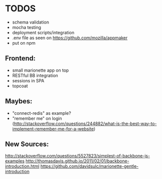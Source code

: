 TODOS
=====

- schema validation
- mocha testing
- deployment scripts/integration
- .env file as seen on https://github.com/mozilla/appmaker
- put on npm

Frontend:
---------
- small marionette app on top
- RESTful BB integration
- sessions in SPA
- topcoat

Maybes:
-------

- "connect-redis" as example?
- "remember me" on login (http://stackoverflow.com/questions/244882/what-is-the-best-way-to-implement-remember-me-for-a-website)


New Sources:
------------
http://stackoverflow.com/questions/5527823/simplest-of-backbone-js-examples
http://thomasdavis.github.io/2011/02/01/backbone-introduction.html
https://github.com/davidsulc/marionette-gentle-introduction
